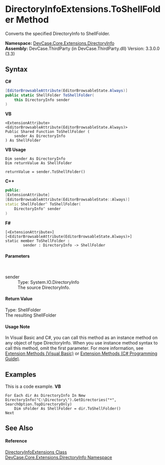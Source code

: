 # DirectoryInfoExtensions.ToShellFolder Method 
 

Converts the specified DirectoryInfo to ShellFolder.

**Namespace:**&nbsp;<a href="N_DevCase_Core_Extensions_DirectoryInfo">DevCase.Core.Extensions.DirectoryInfo</a><br />**Assembly:**&nbsp;DevCase.ThirdParty (in DevCase.ThirdParty.dll) Version: 3.3.0.0 (3.3)

## Syntax

**C#**<br />
``` C#
[EditorBrowsableAttribute(EditorBrowsableState.Always)]
public static ShellFolder ToShellFolder(
	this DirectoryInfo sender
)
```

**VB**<br />
``` VB
<ExtensionAttribute>
<EditorBrowsableAttribute(EditorBrowsableState.Always)>
Public Shared Function ToShellFolder ( 
	sender As DirectoryInfo
) As ShellFolder
```

**VB Usage**<br />
``` VB Usage
Dim sender As DirectoryInfo
Dim returnValue As ShellFolder

returnValue = sender.ToShellFolder()
```

**C++**<br />
``` C++
public:
[ExtensionAttribute]
[EditorBrowsableAttribute(EditorBrowsableState::Always)]
static ShellFolder^ ToShellFolder(
	DirectoryInfo^ sender
)
```

**F#**<br />
``` F#
[<ExtensionAttribute>]
[<EditorBrowsableAttribute(EditorBrowsableState.Always)>]
static member ToShellFolder : 
        sender : DirectoryInfo -> ShellFolder 

```


#### Parameters
&nbsp;<dl><dt>sender</dt><dd>Type: System.IO.DirectoryInfo<br />The source DirectoryInfo.</dd></dl>

#### Return Value
Type: ShellFolder<br />The resulting ShellFolder

#### Usage Note
In Visual Basic and C#, you can call this method as an instance method on any object of type DirectoryInfo. When you use instance method syntax to call this method, omit the first parameter. For more information, see <a href="https://docs.microsoft.com/dotnet/visual-basic/programming-guide/language-features/procedures/extension-methods">Extension Methods (Visual Basic)</a> or <a href="https://docs.microsoft.com/dotnet/csharp/programming-guide/classes-and-structs/extension-methods">Extension Methods (C# Programming Guide)</a>.

## Examples
This is a code example. 
**VB**<br />
``` VB
For Each dir As DirectoryInfo In New DirectoryInfo("C:\Directory\").GetDirectories("*", SearchOption.TopDirectoryOnly)
    Dim sFolder As ShellFolder = dir.ToShellFolder()
Next
```


## See Also


#### Reference
<a href="T_DevCase_Core_Extensions_DirectoryInfo_DirectoryInfoExtensions">DirectoryInfoExtensions Class</a><br /><a href="N_DevCase_Core_Extensions_DirectoryInfo">DevCase.Core.Extensions.DirectoryInfo Namespace</a><br />